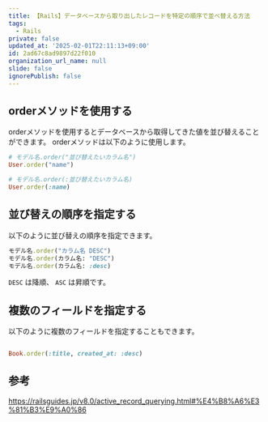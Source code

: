 ```yaml
---
title: 【Rails】データベースから取り出したレコードを特定の順序で並べ替える方法
tags:
  - Rails
private: false
updated_at: '2025-02-01T22:11:13+09:00'
id: 2ad67c8ad9897d22f010
organization_url_name: null
slide: false
ignorePublish: false
---
```

## orderメソッドを使用する
orderメソッドを使用するとデータベースから取得してきた値を並び替えることができます。
orderメソッドは以下のように使用します。

```ruby
# モデル名.order("並び替えたいカラム名")
User.order("name")

# モデル名.order(:並び替えたいカラム名)
User.order(:name)
```

## 並び替えの順序を指定する

以下のように並び替えの順序を指定できます。

```ruby
モデル名.order("カラム名 DESC")
モデル名.order(カラム名: "DESC")
モデル名.order(カラム名: :desc)
```

`DESC` は降順、 `ASC` は昇順です。 

## 複数のフィールドを指定する

以下のように複数のフィールドを指定することもできます。

```ruby

Book.order(:title, created_at: :desc)
```

## 参考

https://railsguides.jp/v8.0/active_record_querying.html#%E4%B8%A6%E3%81%B3%E9%A0%86
